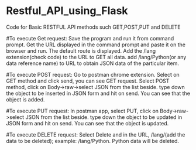 # Restful_API_using_Flask
Code for Basic RESTFUL API methods such GET,POST,PUT and DELETE

#To execute Get request:
Save the program and run it from command prompt.
Get the URL displayed in the command prompt and paste it on the browser and run.
The default route is displayed. Add the /lang extension(check code) to the URL to GET all data.
add /lang/Python(or any data reference name) to URL to obtain JSON data of the particular item.

#To execute POST request:
Go to postman chrome extension. 
Select on GET method and click send, you can see GET request.
Select POST method, click on Body->raw->select JSON from the list beside.
type down the object to be inserted in JSON form and hit on send. You can see that the object is added.

#To execute PUT request:
In postman app, select PUT, click on Body->raw->select JSON from the list beside.
type down the object to be updated in JSON form and hit on send. You can see that the object is updated.

#To execute DELETE request:
Select Delete
and in the URL, /lang/(add the data to be deleted); example: /lang/Python. Python data will be deleted.

